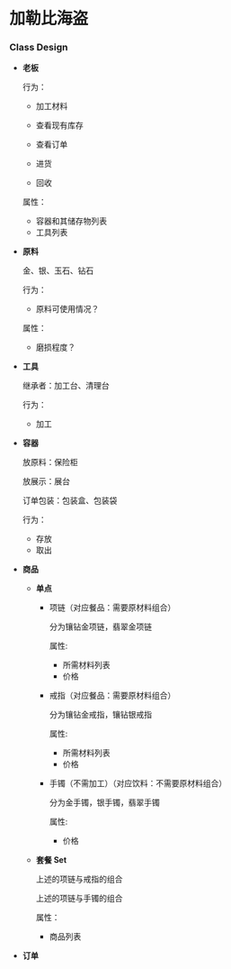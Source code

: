 # 加勒比海盗

### Class Design

- **老板**

	行为：

	- 加工材料

	- 查看现有库存
	- 查看订单
	- 进货
	- 回收

	属性：

	- 容器和其储存物列表
	- 工具列表

- **原料**

	金、银、玉石、钻石

	行为：

	- 原料可使用情况？

	属性：

	- 磨损程度？

- **工具**

  继承者：加工台、清理台

  行为：

  - 加工

- **容器**

	放原料：保险柜

	放展示：展台

	订单包装：包装盒、包装袋

	行为：

	- 存放
	- 取出

- **商品**

	- **单点**

		- 项链（对应餐品：需要原材料组合）

			分为镶钻金项链，翡翠金项链

			属性:

			+ 所需材料列表
			+ 价格

        - 戒指（对应餐品：需要原材料组合）
			
            分为镶钻金戒指，镶钻银戒指

		  属性:

			+ 所需材料列表
			+ 价格

		- 手镯（不需加工）（对应饮料：不需要原材料组合）
      
			分为金手镯，银手镯，翡翠手镯

		  属性:

			+ 价格

	- **套餐 Set**
  
		上述的项链与戒指的组合

		上述的项链与手镯的组合

		属性：

		- 商品列表

* **订单**
